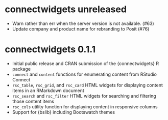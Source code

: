 # connectwidgets unreleased

* Warn rather than err when the server version is not available. (#63)
* Update company and product name for rebranding to Posit (#76)

# connectwidgets 0.1.1

* Initial public release and CRAN submission of the {connectwidgets} R package
* `connect` and `content` functions for enumerating content from RStudio Connect
* `rsc_table`, `rsc_grid`, and `rsc_card` HTML widgets for displaying content
  items in an RMarkdown document
* `rsc_search` and `rsc_filter` HTML widgets for searching and filtering those
  content items
* `rsc_cols` utility function for displaying content in responsive columns
* Support for {bslib} including Bootswatch themes
